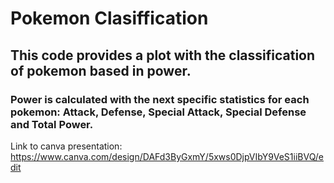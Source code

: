 # Pokemon Clasiffication

## This code provides a plot with the classification of pokemon based in power. 
### Power is calculated with the next specific statistics for each pokemon: Attack, Defense, Special Attack, Special Defense and Total Power.
Link to canva presentation: https://www.canva.com/design/DAFd3ByGxmY/5xws0DjpVIbY9VeS1iiBVQ/edit
